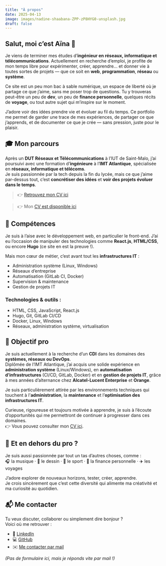 ```yaml
---
title: "À propos"
date: 2025-04-13
image: images/nadine-shaabana-ZPP-zP8HYG0-unsplash.jpg
draft: false
---
```


## Salut, moi c’est Aïna 👋

Je viens de terminer mes études d’**ingénieur en réseaux, informatique et télécommunications**. Actuellement en recherche d’emploi, je profite de mon temps libre pour expérimenter, créer, apprendre… et donner vie à toutes sortes de projets — que ce soit en **web**, **programmation**, **réseau** ou **système**. 

Ce site est un peu mon bac à sable numérique, un espace de liberté où je partage ce que j’aime, sans me poser trop de questions. Tu y trouveras peut-être un peu de **dev**, un peu de **finance personnelle**, quelques récits de **voyage**, ou tout autre sujet qui m’inspire sur le moment.

J’adore voir des idées prendre vie et évoluer au fil du temps. Ce portfolio me permet de garder une trace de mes expériences, de partager ce que j’apprends, et de documenter ce que je crée — sans pression, juste pour le plaisir.

## 🎓 Mon parcours

Après un **DUT Réseaux et Télécommunications** à l’IUT de Saint-Malo, j’ai poursuivi avec une formation d’**ingénieure** à l’**IMT Atlantique**, spécialisée en **réseaux, informatique et télécoms**.  
Je suis passionnée par la tech depuis la fin du lycée, mais ce que j’aime par-dessus tout, c’est **concrétiser des idées** et **voir des projets évoluer dans le temps**.

> 👉 [ Retrouvez mon CV ici](/ainablog/cv)

> 👉 Mon [CV est disponible ici](/cv)

## 💼 Compétences

Je suis à l’aise avec le développement web, en particulier le front-end. J’ai eu l’occasion de manipuler des technologies comme **React.js**, **HTML/CSS**, ou encore **Hugo** (ce site en est la preuve !).

Mais mon cœur de métier, c’est avant tout les **infrastructures IT** :  
- Administration système (Linux, Windows)  
- Réseaux d’entreprise  
- Automatisation (GitLab CI, Docker)  
- Supervision & maintenance  
- Gestion de projets IT

### Technologies & outils :
- HTML, CSS, JavaScript, React.js  
- Hugo, Git, GitLab CI/CD  
- Docker, Linux, Windows  
- Réseaux, administration système, virtualisation

## 🚀 Objectif pro

Je suis actuellement à la recherche d’un **CDI** dans les domaines des **systèmes, réseaux ou DevOps**.  
Diplômée de l’IMT Atlantique, j’ai acquis une solide expérience en **administration système** (Linux/Windows), en **automatisation d’infrastructures** (CI/CD, GitLab, Docker) et en **gestion de projets IT**, grâce à mes années d’alternance chez **Alcatel-Lucent Enterprise** et **Orange**.

Je suis particulièrement attirée par les environnements techniques qui touchent à l'**administration**, la **maintenance** et l’**optimisation des infrastructures IT**.

Curieuse, rigoureuse et toujours motivée à apprendre, je suis à l’écoute d’opportunités qui me permettront de continuer à progresser dans ces domaines.  
👉 Vous pouvez consulter mon [CV ici](/cv).

## 🌈 Et en dehors du pro ?

Je suis aussi passionnée par tout un tas d’autres choses, comme :  
🎧 la musique · 🎨 le dessin · 💪 le sport · 💸 la finance personnelle · ✈️ les voyages

J’adore explorer de nouveaux horizons, tester, créer, apprendre.  
Je crois sincèrement que c’est cette diversité qui alimente ma créativité et ma curiosité au quotidien.

## 📬 Me contacter

Tu veux discuter, collaborer ou simplement dire bonjour ?  
Voici où me retrouver :
- 💼 [LinkedIn](https://www.linkedin.com/in/yunea)  
- 💻 [GitHub](https://github.com/aina-dirou)  
- ✉️ [Me contacter par mail](mailto:aina201.ad@gmail.com)

_(Pas de formulaire ici, mais je réponds vite par mail !)_
